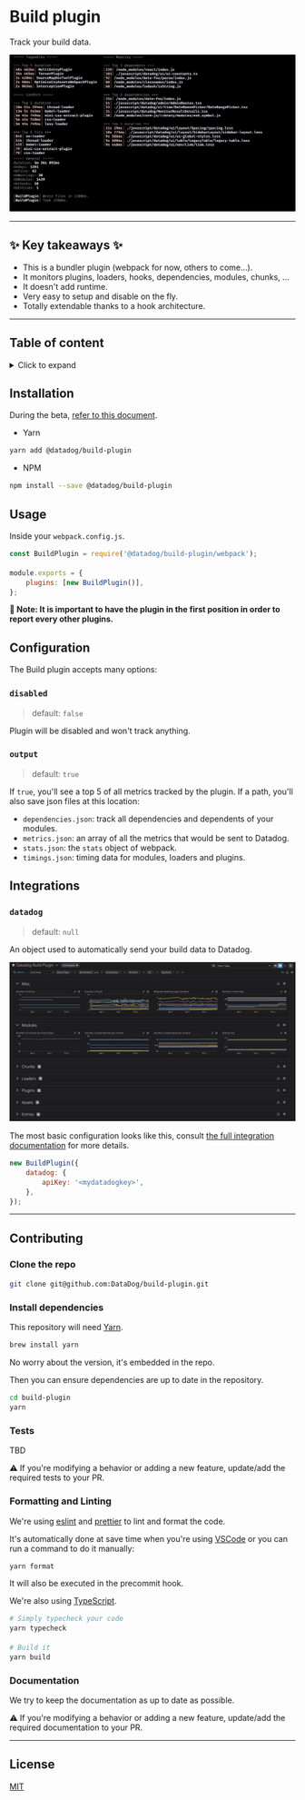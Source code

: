 # Build plugin <!-- omit in toc -->

Track your build data.

![](./assets/build-plugin-output.png)

---

## ✨ Key takeaways ✨ <!-- omit in toc -->

-   This is a bundler plugin (webpack for now, others to come...).
-   It monitors plugins, loaders, hooks, dependencies, modules, chunks, ...
-   It doesn't add runtime.
-   Very easy to setup and disable on the fly.
-   Totally extendable thanks to a hook architecture.

---

## Table of content <!-- omit in toc -->

<details>
<summary>Click to expand</summary>

-   [Installation](#installation)
-   [Usage](#usage)
-   [Configuration](#configuration)
    -   [`disabled`](#disabled)
    -   [`output`](#output)
-   [Integrations](#integrations)
    -   [`datadog`](#datadog)
-   [Contributing](#contributing)
    -   [Clone the repo](#clone-the-repo)
    -   [Install dependencies](#install-dependencies)
    -   [Tests](#tests)
    -   [Formatting and Linting](#formatting-and-linting)
    -   [Documentation](#documentation)
-   [License](#license)

</details>

## Installation

During the beta, [refer to this document](./BETA_INSTALLATION.md).

-   Yarn

```bash
yarn add @datadog/build-plugin
```

-   NPM

```bash
npm install --save @datadog/build-plugin
```

## Usage

Inside your `webpack.config.js`.

```js
const BuildPlugin = require('@datadog/build-plugin/webpack');

module.exports = {
    plugins: [new BuildPlugin()],
};
```

**📝 Note: It is important to have the plugin in the first position in order to report every other plugins.**

## Configuration

The Build plugin accepts many options:

### `disabled`

> default: `false`

Plugin will be disabled and won't track anything.

### `output`

> default: `true`

If `true`, you'll see a top 5 of all metrics tracked by the plugin.
If a path, you'll also save json files at this location:

-   `dependencies.json`: track all dependencies and dependents of your modules.
-   `metrics.json`: an array of all the metrics that would be sent to Datadog.
-   `stats.json`: the `stats` object of webpack.
-   `timings.json`: timing data for modules, loaders and plugins.

## Integrations

### `datadog`

> default: `null`

An object used to automatically send your build data to Datadog.

![](./assets/datadog-dashboard.png)

The most basic configuration looks like this, consult
[the full integration documentation](./hooks/datadog) for more details.

```javascript
new BuildPlugin({
    datadog: {
        apiKey: '<mydatadogkey>',
    },
});
```

---

## Contributing

### Clone the repo

```bash
git clone git@github.com:DataDog/build-plugin.git
```

### Install dependencies

This repository will need [Yarn](https://yarnpkg.com/).

```bash
brew install yarn
```

No worry about the version, it's embedded in the repo.

Then you can ensure dependencies are up to date in the repository.

```bash
cd build-plugin
yarn
```

### Tests

TBD

⚠️ If you're modifying a behavior or adding a new feature,
update/add the required tests to your PR.

### Formatting and Linting

We're using [eslint](https://eslint.org/) and [prettier](https://prettier.io/) to lint and format the code.

It's automatically done at save time when you're using [VSCode](https://code.visualstudio.com/) or you can run a command to do it manually:

```bash
yarn format
```

It will also be executed in the precommit hook.

We're also using [TypeScript](https://www.typescriptlang.org/).

```bash
# Simply typecheck your code
yarn typecheck

# Build it
yarn build
```

### Documentation

We try to keep the documentation as up to date as possible.

⚠️ If you're modifying a behavior or adding a new feature,
update/add the required documentation to your PR.

---

## License

[MIT](LICENSE)
